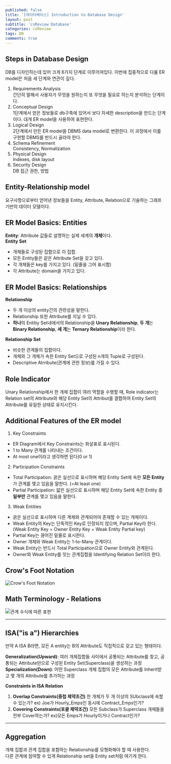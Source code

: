 ```yaml
---
published: false
title: '[데이터베이스] Introduction to Database Design'
layout: post
subtitle: 'csReview Database'
categories: csReview
tags: DB
comments: true
---
```


## Steps in Database Design
DB를 디자인하는데 있어 크게 6가지 단계로 이루어져있다. 이번에 집중적으로 다룰 ER model은 처음 세 단계와 연관이 깊다.  

1. Requirements Analysis  
간단히 말해서 사용자가 무엇을 원하는지 또 무엇을 필요로 하는지 분석하는 단계이다.  
2. Conceptual Design  
1단계에서 얻은 정보들로 db구축에 있어서 보다 자세한 description을 만드는 단계이다. 대개 ER model을 사용하여 표현한다.
3. Logical Design  
2단계에서 만든 ER model을 DBMS data model로 변환한다. 이 과정에서 이를 구현할 DBMS를 반드시 골라야 한다.
4. Schema Refinement  
Consistency, Normalization
5. Physical Design  
Indexes, disk layout
6. Security Design  
DB 접근 권한, 방법

## Entity-Relationship model
요구사항으로부터 얻어낸 정보들을 Entity, Attribute, Relation으로 기술하는 그래프 기반의 데이터 모델이다.

## ER Model Basics: Entities
**Entity**: Attribute 값들로 설명하는 실제 세계의 **개체**이다.  
**Entity Set**
  + 개체들로 구성된 집합으로 이 집합.
  + 모든 Entity들은 같은 Attribute Set을 갖고 있다.
  + 각 개체들은 key를 가지고 있다. (밑줄을 그어 표시함)
  + 각 Attribute는 domain을 가지고 있다.

## ER Model Basics: Relationships
**Relationship**
+ 두 개 이상의 entity간의 관련성을 말한다.
+ Relationship 또한 Attribute를 지닐 수 있다.
+ **하나**의 Entitiy Set내에서의 Relationship을 **Unary Relationship**, **두 개**는 **Binary Relationship**, **세 개**는 **Ternary Relationship**이라 한다.

**Relationship Set**
+ 비슷한 관계들의 집합이다.
+ 개체와 그 개체가 속한 Entity Set으로 구성된 n개의 Tuple로 구성된다.
+ Descriptive Atrribute(관계에 관한 정보)를 가질 수 있다.

## Role Indicator
Unary Relationship에서 한 개체 집합이 여러 역할을 수행할 때, Role indicator는 Relation set의 Attribute와 해당 Entity Set의 Attribut를 결합하여 Entity Set의 Attribute를 유일한 상태로 유지시킨다.

## Additional Features of the ER model
1. Key Constraints
  + ER Diagram에서 Key Constraints는 화살표로 표시된다.
  + 1 to Many 관계를 나타내는 조건이다.
  + At most one이라고 생각하면 된다(0 or 1)
2. Participation Constraints
  + Total Participation: 굵은 실선으로 표시하며 해당 Entity Set에 속한 **모든 Entity**가 관계를 맺고 있음을 말한다. (=At least one)
  + Partial Participation: 얇은 실선으로 표시하며 해당 Entity Set에 속한 Entity 중 **일부만** 관계를 맺고 있음을 말한다.
3. Weak Entities
  + 굵은 실선으로 표시하며 다른 계체와 관계되어야 존재할 수 있는 개체이다.
  + Weak Entity의 Key는 단독적인 Key로 인정되지 않으며, Partial Key라 한다. (Weak Entity Key = Owner Entity Key + Weak Entity Partial key)
  + Partial Key는 끊어진 밑줄로 표시한다.
  + Owner 개체와 Weak Entity는 1-to-Many 관계이다.
  + Weak Entity는 반드시 Total Participation으로 Owner Entity와 관계된다.
  + Owner와 Weak Entity를 잇는 관계집합을 Identifying Relation Set이라 한다.

## Crow's Foot Notation
![Crow's Foot Notation](https://sundongkim-dev.github.io/assets/img/crowFootNotation.jpg)

## Math Terminology - Relations
![관계 수식에 따른 표현](https://sundongkim-dev.github.io/assets/img/mathTerminologyRelations.jpg)

---
## ISA("is a") Hierarchies
만약 A ISA B라면, 모든 A entity는 B의 Attribute도 직접적으로 갖고 있는 형태이다.

**Generalization(Upward)**: 여러 개체집합들 사이에서 공통되는 Attribute를 찾고, 공통되는 Attribute만으로 구성된 Entity Set(Superclass)을 생성하는 과정  
**Specialization(Down)**: 어떤 Superclass 개체 집합의 모든 Attribute를 Inherit받고 몇 개의 Attribute를 추가하는 과정

**Constraints in ISA Relation**
1. **Overlap Constraints(중첩 제약조건)**
한 개체가 두 개 이상의 SUbclass에 속할 수 있는가? ex) Joe가 Hourly_Emps인 동시에 Contract_Emps인가?
2. **Covering Constraints(포괄 제약조건)**
모든 Subclass가 Superclass 개체들을 전부 Cover하는가? ex)모든 Emps가 Hourly이거나 Contract인가?

---
## Aggregation
개체 집합과 관계 집합을 포함하는 Relationship를 모형화해야 할 때 사용한다.  
다른 관계에 참여할 수 있게 Relationship set을 Entity set처럼 여기게 한다.
